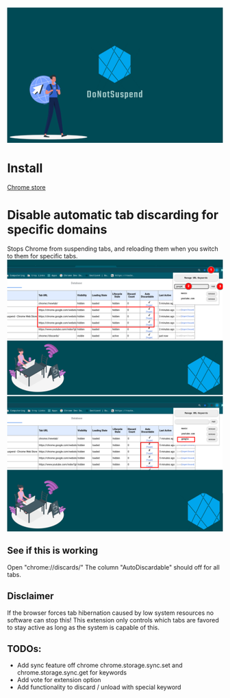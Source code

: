 ![DoNotSuspend logo](https://github.com/MartinWie/DoNotSuspend/blob/main/images/chromestore.png)

# Install
[Chrome store](https://chrome.google.com/webstore/detail/piohlfbmepkepkoiacedlalbmbkjfphc)


# Disable automatic tab discarding for specific domains
Stops Chrome from suspending tabs, and reloading them when you switch to them for specific tabs.
![DoNotSuspend usage](https://github.com/MartinWie/DoNotSuspend/blob/main/images/chromestore3.png)
![DoNotSuspend usage](https://github.com/MartinWie/DoNotSuspend/blob/main/images/chromestore4.png)


## See if this is working
Open "chrome://discards/" 
The column "AutoDiscardable" should off for all tabs.

## Disclaimer
If the browser forces tab hibernation caused by low system resources no software can stop this!
This extension only controls which tabs are favored to stay active as long as the system is capable of this.

## TODOs:  
- Add sync feature off chrome chrome.storage.sync.set and chrome.storage.sync.get for keywords
- Add vote for extension option
- Add functionality to discard / unload with special keyword